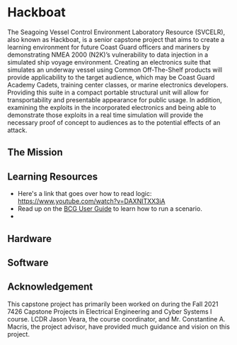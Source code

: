 # Hackboat

The Seagoing Vessel Control Environment Laboratory Resource (SVCELR), also known as Hackboat, is a senior capstone project that aims to create a learning environment for future Coast Guard officers and mariners by demonstrating NMEA 2000 (N2K)’s vulnerability to data injection in a simulated ship voyage environment. Creating an electronics suite that simulates an underway vessel using Common Off-The-Shelf products will provide applicability to the target audience, which may be Coast Guard Academy Cadets, training center classes, or marine electronics developers. Providing this suite in a compact portable structural unit will allow for transportability and presentable appearance for public usage. In addition, examining the exploits in the incorporated electronics and being able to demonstrate those exploits in a real time simulation will provide the necessary proof of concept to audiences as to the potential effects of an attack. 

## The Mission

## Learning Resources
- Here's a link that goes over how to read logic: https://www.youtube.com/watch?v=DAXNITXX3iA
- Read up on the [BCG User Guide](https://github.com/diopausar/Hackboat/blob/d2fddf7c036f882f84c46f76bc749b9963adb182/BCG%20User%20Guide.docx) to learn how to run a scenario.
-

## Hardware

## Software

## Acknowledgement  
This capstone project has primarily been worked on during the Fall 2021 7426 Capstone Projects in Electrical Engineering and Cyber Systems I course. LCDR Jason Veara, the course coordinator, and Mr. Constantine A. Macris, the project advisor, have provided much guidance and vision on this project.
